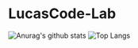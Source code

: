# LucasCode-Lab
![Anurag's github stats](https://github-readme-stats.vercel.app/api?username=LucasCode-Lab)
![Top Langs](https://github-readme-stats.vercel.app/api/top-langs/?username=LucasCode-Lab&layout=compact)
